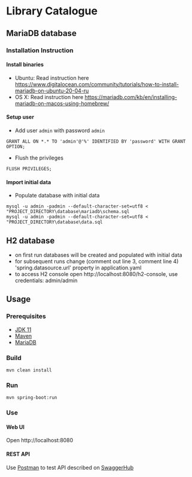 # Library Catalogue

## MariaDB database
### Installation Instruction
#### Install binaries
- Ubuntu: Read instruction here https://www.digitalocean.com/community/tutorials/how-to-install-mariadb-on-ubuntu-20-04-ru
- OS X: Read instruction here https://mariadb.com/kb/en/installing-mariadb-on-macos-using-homebrew/
#### Setup user
- Add user `admin` with password `admin`
```
GRANT ALL ON *.* TO 'admin'@'%' IDENTIFIED BY 'password' WITH GRANT OPTION;
```
- Flush the privileges
```
FLUSH PRIVILEGES;
```
#### Import initial data
- Populate database with initial data
```
mysql -u admin -padmin --default-character-set=utf8 < "PROJECT_DIRECTORY\database\mariadb\schema.sql
mysql -u admin -padmin --default-character-set=utf8 < "PROJECT_DIRECTORY\database\data.sql
```

## H2 database

- on first run databases will be created and populated with initial data
- for subsequent runs change (comment out line 3, comment line 4) 'spring.datasource.url' property in application.yaml
- to access H2 console open http://localhost:8080/h2-console, use credentials: admin/admin

## Usage

### Prerequisites
- [JDK 11](https://www.oracle.com/java/technologies/javase/jdk11-archive-downloads.html)
- [Maven](https://maven.apache.org/install.html)
- [MariaDB](https://mariadb.com/kb/en/installing-mariadb-msi-packages-on-windows/)

### Build 
```
mvn clean install
```

### Run 
```
mvn spring-boot:run
```

### Use
#### Web UI
Open http://localhost:8080

#### REST API
Use [Postman](https://www.postman.com/) to test API described on [SwaggerHub](https://app.swaggerhub.com/apis/akrawchuk89/LibCat/v1)
